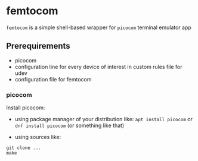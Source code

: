# femtocom

`femtocom` is a simple shell-based wrapper for `picocom` terminal emulator app


## Prerequirements

- picocom
- configuration line for every device of interest in custom rules file for udev
- configuration file for femtocom


### picocom

Install picocom:
- using package manager of your distribution like:
`apt install picocom`
or
`dnf install picocom`
(or something like that)

- using sources like:
```
git clone ...
make
```

